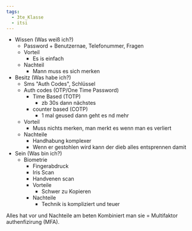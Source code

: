 ```yaml
---
tags:
  - 3te_Klasse
  - itsi
---
```

- Wissen (Was weiß ich?)
	- Password + Benutzernae, Telefonummer, Fragen
	- Vorteil
		- Es is einfach
	- Nachteil
		- Mann muss es sich merken
- Besitz (Was habe ich?)
	- Sms "Auth Codes", Schlüssel
	- Auth codes (OTP/One Time Password)
		- Time Based (TOTP)
			- zb 30s dann nächstes
		- counter based (COTP)
			- 1 mal geused dann geht es nd mehr
	- Vorteil
		- Muss nichts merken, man merkt es wenn man es verliert
	- Nachteile
		- Handhabung komplexer
		- Wenn er gestohlen wird kann der dieb alles entsprennen damit
- Sein (Was bin ich?)
	- Biometrie
		- Fingerabdruck
		- Iris Scan
		- Handvenen scan
		- Vorteile
			- Schwer zu Kopieren
		- Nachteile
			- Technik is kompliziert und teuer

Alles hat vor und Nachteile am beten Kombiniert man sie = Multifaktor authenfizirung (MFA).